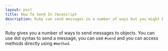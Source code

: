 ```yaml
---
layout: post
title: How To Send In Javascript
description: Ruby can send messages in a number of ways but you might be surprised to find Javascript can do a lot of what Ruby can do, albeit in a very different way.
---
```


Ruby gives you a number of ways to send messages to objects. You can use
dot syntax to send a message, you can use `#send` and you can access
methods directly using `#method`.

<script src="https://gist.github.com/965299.js"></script>
